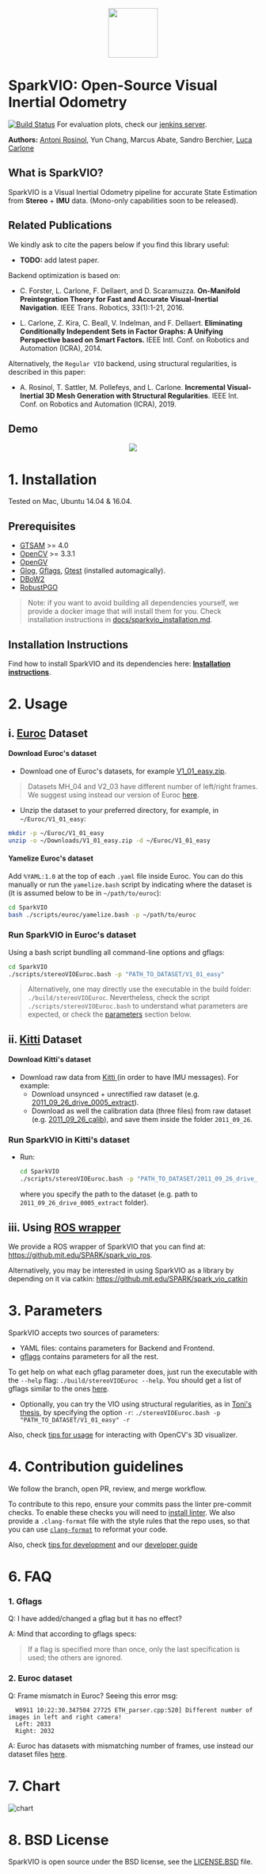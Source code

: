 <div align="center">
    <img src="docs/media/sparkvio_logo.png" width="100">
</div>

# SparkVIO: Open-Source Visual Inertial Odometry

[![Build Status](http://ci-sparklab.mit.edu:8080/buildStatus/icon?job=VIO/master)](http://ci-sparklab.mit.edu:8080/job/VIO/job/master/) 
For evaluation plots, check our [jenkins server](http://ci-sparklab.mit.edu:8080/job/VIO/job/master/VIO_20Euroc_20Performance_20Report/plots.html#V1_01_easy).

**Authors:** [Antoni Rosinol](https://www.mit.edu/~arosinol/), Yun Chang, Marcus Abate, Sandro Berchier, [Luca Carlone](https://lucacarlone.mit.edu/)

## What is SparkVIO?

SparkVIO is a Visual Inertial Odometry pipeline for accurate State Estimation from **Stereo** + **IMU** data. (Mono-only capabilities soon to be released).

## Related Publications

We kindly ask to cite the papers below if you find this library useful:

 - **TODO:** add latest paper.

Backend optimization is based on:

 - C. Forster, L. Carlone, F. Dellaert, and D. Scaramuzza. **On-Manifold Preintegration Theory for Fast and Accurate Visual-Inertial Navigation**. IEEE Trans. Robotics, 33(1):1-21, 2016.

 - L. Carlone, Z. Kira, C. Beall, V. Indelman, and F. Dellaert. **Eliminating Conditionally Independent Sets in Factor Graphs: A Unifying Perspective based on Smart Factors.** IEEE Intl. Conf. on Robotics and Automation (ICRA), 2014.

Alternatively, the `Regular VIO` backend, using structural regularities, is described in this paper:

- A. Rosinol, T. Sattler, M. Pollefeys, and L. Carlone. **Incremental Visual-Inertial 3D Mesh Generation with Structural Regularities**. IEEE Int. Conf. on Robotics and Automation (ICRA), 2019.

## Demo

<div align="center">
  <img src="docs/media/sparkvio_release.gif"/>
</div>

# 1. Installation

Tested on Mac, Ubuntu 14.04 & 16.04.

## Prerequisites

- [GTSAM](https://github.com/borglab/gtsam) >= 4.0
- [OpenCV](https://github.com/opencv/opencv) >= 3.3.1
- [OpenGV](https://github.com/laurentkneip/opengv)
- [Glog](http://rpg.ifi.uzh.ch/docs/glog.html), [Gflags](https://gflags.github.io/gflags/), [Gtest](https://github.com/google/googletest/blob/master/googletest/docs/primer.md) (installed automagically).
- [DBoW2](https://github.com/dorian3d/DBoW2)
- [RobustPGO](https://github.com/MIT-SPARK/RobustPGO)

> Note: if you want to avoid building all dependencies yourself, we provide a docker image that will install them for you. Check installation instructions in [docs/sparkvio_installation.md](./docs/sparkvio_installation.md).

## Installation Instructions

Find how to install SparkVIO and its dependencies here: **[Installation instructions](./docs/sparkvio_installation.md)**.

# 2. Usage

## i. [Euroc](http://projects.asl.ethz.ch/datasets/doku.php?id=kmavvisualinertialdatasets) Dataset

#### Download Euroc's dataset

- Download one of Euroc's datasets, for example [V1_01_easy.zip](http://robotics.ethz.ch/~asl-datasets/ijrr_euroc_mav_dataset/vicon_room1/V1_01_easy/V1_01_easy.zip).

> Datasets MH_04 and V2_03 have different number of left/right frames. We suggest using instead our version of Euroc [here](https://drive.google.com/open?id=1_kwqHojvBusHxilcclqXh6haxelhJW0O).

- Unzip the dataset to your preferred directory, for example, in `~/Euroc/V1_01_easy`:
```bash
mkdir -p ~/Euroc/V1_01_easy
unzip -o ~/Downloads/V1_01_easy.zip -d ~/Euroc/V1_01_easy
```

#### Yamelize Euroc's dataset
Add `%YAML:1.0` at the top of each `.yaml` file inside Euroc.
You can do this manually or run the `yamelize.bash` script by indicating where the dataset is (it is assumed below to be in `~/path/to/euroc`):
```bash
cd SparkVIO
bash ./scripts/euroc/yamelize.bash -p ~/path/to/euroc
```

### Run SparkVIO in Euroc's dataset

Using a bash script bundling all command-line options and gflags:

```bash
cd SparkVIO
./scripts/stereoVIOEuroc.bash -p "PATH_TO_DATASET/V1_01_easy"
```

> Alternatively, one may directly use the executable in the build folder:
`./build/stereoVIOEuroc`. Nevertheless, check the script `./scripts/stereoVIOEuroc.bash` to understand what parameters are expected, or check the [parameters](#Parameters) section below.

## ii. [Kitti](http://www.cvlibs.net/datasets/kitti/raw_data.php) Dataset

#### Download Kitti's dataset

- Download raw data from [Kitti ](http://www.cvlibs.net/datasets/kitti/raw_data.php?type=residential) (in order to have IMU messages). For example:
  - Download unsynced + unrectified raw dataset (e.g. [2011\_09\_26\_drive\_0005\_extract](https://s3.eu-central-1.amazonaws.com/avg-kitti/raw_data/2011_09_26_drive_0005/2011_09_26_drive_0005_extract.zip)).
  - Download as well the calibration data (three files) from raw dataset (e.g. [2011\_09\_26\_calib](https://s3.eu-central-1.amazonaws.com/avg-kitti/raw_data/2011_09_26_calib.zip)), and save them inside the folder `2011_09_26`.

### Run SparkVIO in Kitti's dataset

- Run:
  ```bash
  cd SparkVIO
  ./scripts/stereoVIOEuroc.bash -p "PATH_TO_DATASET/2011_09_26_drive_0005_extract" -d 1
  ```
   where you specify the path to the dataset (e.g. path to `2011_09_26_drive_0005_extract` folder).

## iii. Using [ROS wrapper](https://github.mit.edu/SPARK/spark_vio_ros)

We provide a ROS wrapper of SparkVIO that you can find at: https://github.mit.edu/SPARK/spark_vio_ros.

Alternatively, you may be interested in using SparkVIO as a library by depending on it via catkin: https://github.mit.edu/SPARK/spark_vio_catkin

# 3. Parameters
SparkVIO accepts two sources of parameters:
- YAML files: contains parameters for Backend and Frontend.
- [gflags](https://gflags.github.io/gflags/) contains parameters for all the rest.

To get help on what each gflag parameter does, just run the executable with the `--help` flag: `./build/stereoVIOEuroc --help`. You should get a list of gflags similar to the ones [here](./docs/gflags_parameters.md).

  - Optionally, you can try the VIO using structural regularities, as in [Toni's thesis](https://www.research-collection.ethz.ch/handle/20.500.11850/297645), by specifying the option ```-r```: ```./stereoVIOEuroc.bash -p "PATH_TO_DATASET/V1_01_easy" -r```

Also, check [tips for usage](./docs/tips_usage.md) for interacting with OpenCV's 3D visualizer.

# 4. Contribution guidelines

We follow the branch, open PR, review, and merge workflow.

To contribute to this repo, ensure your commits pass the linter pre-commit checks.
To enable these checks you will need to [install linter](./docs/linter_installation.md).
We also provide a `.clang-format` file with the style rules that the repo uses, so that you can use [`clang-format`](https://clang.llvm.org/docs/ClangFormat.html) to reformat your code.

Also, check [tips for development](./docs/tips_development.md) and our [developer guide](./docs/developer_guide.md)

# 6. FAQ

### 1. Gflags
  Q: I have added/changed a gflag but it has no effect?

  A: Mind that according to gflags specs: 
  > If a flag is specified more than once, only the last specification is used; the others are ignored.

### 2. Euroc dataset
  Q: Frame mismatch in Euroc? Seeing this error msg:
  ```
    W0911 10:22:30.347504 27725 ETH_parser.cpp:520] Different number of images in left and right camera!
    Left: 2033
    Right: 2032
  ```

  A: Euroc has datasets with mismatching number of frames, use instead our dataset files [here](https://drive.google.com/open?id=1_kwqHojvBusHxilcclqXh6haxelhJW0O).

  
# 7. Chart

![chart](./docs/media/sparkvio_chart.png)

# 8. BSD License

SparkVIO is open source under the BSD license, see the [LICENSE.BSD](LICENSE.BSD) file.
